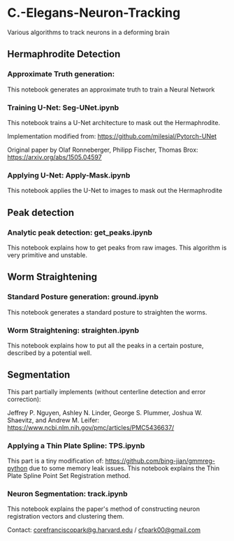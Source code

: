 # C.-Elegans-Neuron-Tracking
Various algorithms to track neurons in a deforming brain

## Hermaphrodite Detection

### Approximate Truth generation:
This notebook generates an approximate truth to train a Neural Network

### Training U-Net: Seg-UNet.ipynb
This notebook trains a U-Net architecture to mask out the Hermaphrodite.

Implementation modified from: https://github.com/milesial/Pytorch-UNet

Original paper by Olaf Ronneberger, Philipp Fischer, Thomas Brox: https://arxiv.org/abs/1505.04597

### Applying U-Net: Apply-Mask.ipynb
This notebook applies the U-Net to images to mask out the Hermaphrodite

## Peak detection

### Analytic peak detection: get_peaks.ipynb
This notebook explains how to get peaks from raw images. This algorithm is very primitive and unstable.

## Worm Straightening

### Standard Posture generation: ground.ipynb
This notebook generates a standard posture to straighten the worms.

### Worm Straightening: straighten.ipynb
This notebook explains how to put all the peaks in a certain posture, described by a potential well.

## Segmentation
This part partially implements (without centerline detection and error correction):

Jeffrey P. Nguyen, Ashley N. Linder, George S. Plummer, Joshua W. Shaevitz, and Andrew M. Leifer: https://www.ncbi.nlm.nih.gov/pmc/articles/PMC5436637/

### Applying a Thin Plate Spline: TPS.ipynb
This part is a tiny modification of: https://github.com/bing-jian/gmmreg-python due to some memory leak issues.
This notebook explains the Thin Plate Spline Point Set Registration method.

### Neuron Segmentation: track.ipynb
This notebook explains the paper's method of constructing neuron registration vectors and clustering them.

Contact: corefranciscopark@g.harvard.edu / cfpark00@gmail.com


